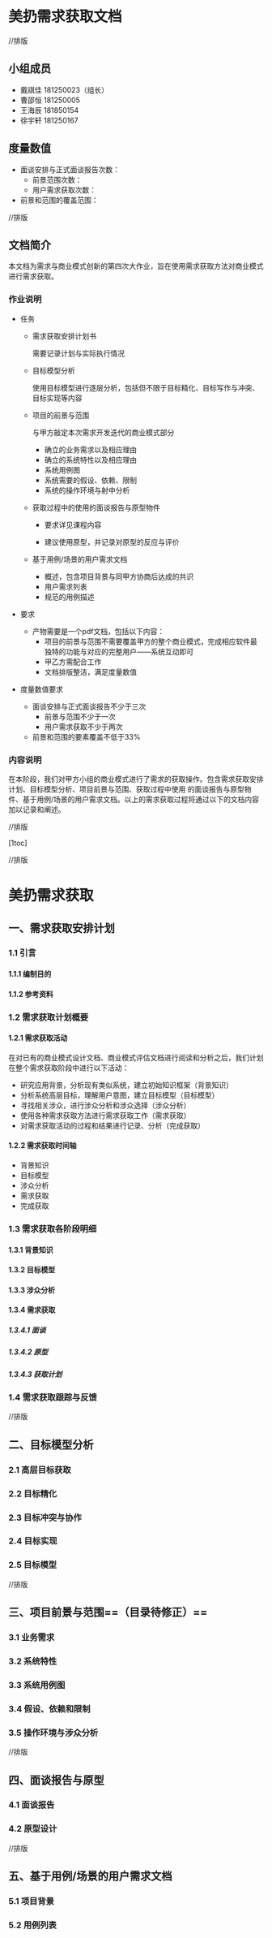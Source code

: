 # 美扔需求获取文档



//排版



## 小组成员

- 戴祺佳 181250023（组长）
- 曹邵恒 181250005
- 王海辰 181850154
- 徐宇轩 181250167



## 度量数值

- 面谈安排与正式面谈报告次数：
  - 前景范围次数：
  - 用户需求获取次数：
- 前景和范围的覆盖范围：



//排版



## 文档简介

本文档为需求与商业模式创新的第四次大作业，旨在使用需求获取方法对商业模式进行需求获取。



### 作业说明

- 任务

  - 需求获取安排计划书

    需要记录计划与实际执行情况

  - 目标模型分析

    使用目标模型进行逐层分析，包括但不限于目标精化、目标写作与冲突、目标实现等内容

  - 项目的前景与范围

    与甲方敲定本次需求开发迭代的商业模式部分

    - 确立的业务需求以及相应理由
    - 确立的系统特性以及相应理由
    - 系统用例图
    - 系统需要的假设、依赖、限制
    - 系统的操作环境与射中分析

  - 获取过程中的使用的面谈报告与原型物件

    - 要求详见课程内容

    - 建议使用原型，并记录对原型的反应与评价

  - 基于用例/场景的用户需求文档

    - 概述，包含项目背景与同甲方协商后达成的共识
    - 用户需求列表
    - 规范的用例描述
- 要求
  - 产物需要是一个pdf文档，包括以下内容：
    - 项目的前景与范围不需要覆盖甲方的整个商业模式，完成相应软件最独特的功能与对应的完整用户——系统互动即可
    - 甲乙方需配合工作
    - 文档排版整洁，满足度量数值
- 度量数值要求
  - 面谈安排与正式面谈报告不少于三次
    - 前景与范围不少于一次
    - 用户需求获取不少于两次
  - 前景和范围的要素覆盖不低于33%



### 内容说明

在本阶段，我们对甲方小组的商业模式进行了需求的获取操作。包含需求获取安排计划、目标模型分析、项目前景与范围、获取过程中使用 的面谈报告与原型物件、基于用例/场景的用户需求文档。以上的需求获取过程将通过以下的文档内容加以记录和阐述。



//排版



[1toc]



//排版



# 美扔需求获取



## 一、需求获取安排计划

### 1.1 引言

#### 1.1.1 编制目的

#### 1.1.2 参考资料

### 1.2 需求获取计划概要

#### 1.2.1 需求获取活动

在对已有的商业模式设计文档、商业模式评估文档进行阅读和分析之后，我们计划在整个需求获取阶段中进行以下活动：

- 研究应用背景，分析现有类似系统，建立初始知识框架（背景知识）
- 分析系统高层目标，理解用户意图，建立目标模型（目标模型）
- 寻找相关涉众，进行涉众分析和涉众选择（涉众分析）
- 使用各种需求获取方法进行需求获取工作（需求获取）
- 对需求获取活动的过程和结果进行记录、分析（完成获取）

#### 1.2.2 需求获取时间轴

- 背景知识
- 目标模型
- 涉众分析
- 需求获取
- 完成获取

### 1.3  需求获取各阶段明细

#### 1.3.1 背景知识

#### 1.3.2 目标模型

#### 1.3.3 涉众分析

#### 1.3.4 需求获取

##### 1.3.4.1 面谈

##### 1.3.4.2 原型

##### 1.3.4.3 获取计划

### 1.4 需求获取跟踪与反馈



//排版



## 二、目标模型分析

### 2.1 高层目标获取

### 2.2 目标精化

### 2.3 目标冲突与协作

### 2.4 目标实现

### 2.5 目标模型



//排版



## 三、项目前景与范围==（目录待修正）==

### 3.1 业务需求

### 3.2 系统特性

### 3.3 系统用例图

### 3.4 假设、依赖和限制

### 3.5 操作环境与涉众分析



//排版



## 四、面谈报告与原型

### 4.1 面谈报告

### 4.2 原型设计



//排版



## 五、基于用例/场景的用户需求文档

### 5.1 项目背景

### 5.2 用例列表

